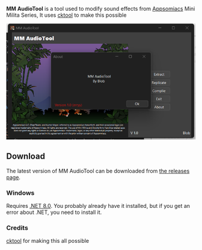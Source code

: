 
**MM AudioTool** is a tool used to modify sound effects from [Appsomiacs](https://www.appsomniacs.com/) Mini Milita Series, It uses [cktool](https://github.com/sjmerel/ck) to make this possible

![Screenshot of the MM AudioTool about page](./readme/img/MM_AudioTool_About.png)

## Download

The latest version of MM AudioTool can be downloaded from [the releases page](https://github.com/Blob43/MM-AudioTool/releases).

### Windows

Requires [.NET 8.0](https://dotnet.microsoft.com/en-us/download/dotnet/8.0). You probably already have it installed, but if you get an error about .NET, you need to install it.

### Credits
[cktool](https://github.com/sjmerel/ck) for making this all possible